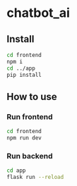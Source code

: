 # chatbot_ai
## Install
```bash
cd frontend
npm i
cd ../app
pip install
```

## How to use
### Run frontend
```bash
cd frontend
npm run dev
```
### Run backend
```bash
cd app
flask run --reload
```
